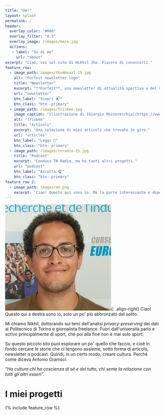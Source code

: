 ```yaml
---
title: "Ué!"
layout: splash
permalink: /
header:
  overlay_color: "#000"
  overlay_filter: "0.5"
  overlay_image: /images/mare.jpg
  actions:
   - label: "Su di me"
     url: "about"
excerpt: "Ciao, sei sul sito di Nikhil Jha. Piacere di conoscerti."
feature_row:
  - image_path: images/thumbnail-15.jpg
    alt: "Forfeit newsletter logo"
    title: "Newsletter"
    excerpt: "**Forfeit**, una newsletter di attualità sportiva e del suo racconto."
    url: "newsletter"
    btn_label: "Scopri 📬"
    btn_class: "btn--primary"
  - image_path: /images/frisbee.jpg
    image_caption: "Illustrazione di [Giorgio Mozzorecchia](https://www.instagram.com/giommoz/)"
    alt: "frisbee"
    title: "Articoli"
    excerpt: "Una selezione di miei articoli che trovate in giro."
    url: "articles"
    btn_label: "Leggi 📃"
    btn_class: "btn--primary"
  - image_path: /images/tnradio-25.jpg
    title: "Podcast"
    excerpt: "Conduco TN Radio, ma ho tanti altri progetti."
    url: "podcast"
    btn_label: "Ascolta 🎧"
    btn_class: "btn--primary"
feature_row_2:
  - image_path: images/me.png
    excerpt: "Ciao! Questo qui sono io. Ma la parte interessante è dopo"
---
```


![image-right](/images/me-50.jpg){: .align-right}
Ciao! Questo qui a destra sono io, solo un po' più abbronzato del solito.

Mi chiamo Nikhil, dottorando sui temi dell'analisi *privacy-preserving* dei dati al Politecnico di Torino e giornalista freelance. Fuori dall'università parlo e scrivo principalmente di sport, che poi alla fine non è mai solo sport.

Su questo piccolo sito puoi esplorare un po' quello che faccio, e cioè in fondo cercare le storie che ci tengono assieme, sotto forma di articolo, newsletter o podcast. Quindi, in un certo modo, creare cultura. Perché come diceva Antonio Gramsci:

*"Ha cultura chi ha coscienza di sé e del tutto, chi sente la relazione con tutti gli altri esseri".*



# I miei progetti
{% include feature_row %}